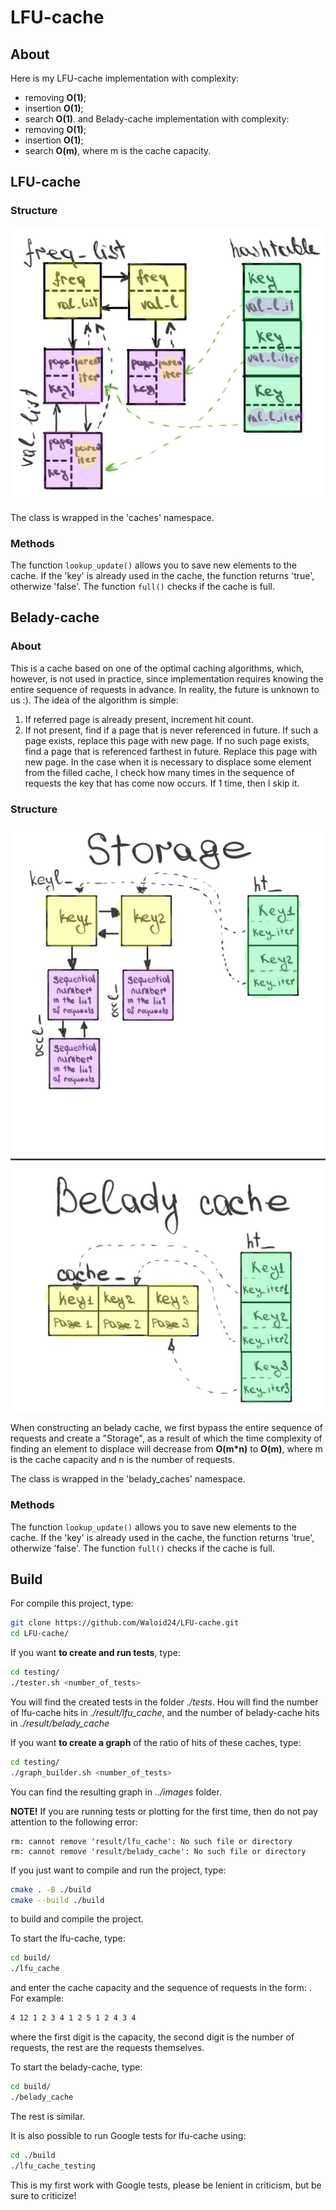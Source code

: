 # LFU-cache

## About
Here is my LFU-cache implementation with complexity:
- removing **O(1)**;
- insertion **O(1)**;
- search **O(1)**.
and Belady-cache implementation with complexity:
- removing **O(1)**;
- insertion **O(1)**;
- search **O(m)**, where m is the cache capacity.

## LFU-cache

### Structure
![my LFU-cache structure](./images/lfu_cache.jpg)

The class is wrapped in the 'caches' namespace.

### Methods

The function `lookup_update()` allows you to save new elements to the cache. If the 'key' is already used in the cache, the function returns 'true', otherwize 'false'.
The function `full()` checks if the cache is full.

## Belady-cache

### About
This is a cache based on one of the optimal caching algorithms, which, however, is not used in practice, since implementation requires knowing the entire sequence of requests in advance. In reality, the future is unknown to us :). 
The idea of the algorithm is simple:
1) If referred page is already present, increment hit count.
2) If not present, find if a page that is never referenced in future. If such a page exists, replace this page with new page. If no such page exists, find a page that is referenced farthest in future. Replace this page with new page.
In the case when it is necessary to displace some element from the filled cache, I check how many times in the sequence of requests the key that has come now occurs. If 1 time, then I skip it.

### Structure
![my Belady-cache structure](./images/belady_cache.jpg)

When constructing an belady cache, we first bypass the entire sequence of requests and create a "Storage", as a result of which the time complexity of finding an element to displace will decrease from **O(m*n)** to **O(m)**, where m is the cache capacity and n is the number of requests.

The class is wrapped in the 'belady_caches' namespace.

### Methods

The function `lookup_update()` allows you to save new elements to the cache. If the 'key' is already used in the cache, the function returns 'true', otherwize 'false'.
The function `full()` checks if the cache is full.

## Build

For compile this project, type:
```bash
git clone https://github.com/Waloid24/LFU-cache.git
cd LFU-cache/
```
If you want **to create and run tests**, type:
```bash
cd testing/
./tester.sh <number_of_tests>
```
You will find the created tests in the folder *./tests*.
Нou will find the number of lfu-cache hits in *./result/lfu_cache*, and the number of belady-cache hits in *./result/belady_cache*

If you want **to create a graph** of the ratio of hits of these caches, type:

```bash
cd testing/
./graph_builder.sh <number_of_tests>
```
You can find the resulting graph in *../images* folder.

**NOTE!** If you are running tests or plotting for the first time, then do not pay attention to the following error:
```
rm: cannot remove 'result/lfu_cache': No such file or directory
rm: cannot remove 'result/belady_cache': No such file or directory
```

If you just want to compile and run the project, type:
```bash
cmake . -B ./build
cmake --build ./build
```
to build and compile the project.

To start the lfu-cache, type:
```bash
cd build/
./lfu_cache
```
and enter the cache capacity and the sequence of requests in the form: <capacity> <number of requests> <requests>.
For example:
```bash
4 12 1 2 3 4 1 2 5 1 2 4 3 4
```
where the first digit is the capacity, the second digit is the number of requests, the rest are the requests themselves.

To start the belady-cache, type:
```bash
cd build/
./belady_cache
```
The rest is similar.

It is also possible to run Google tests for lfu-cache using:
```bash
cd ./build
./lfu_cache_testing
```
This is my first work with Google tests, please be lenient in criticism, but be sure to criticize!


